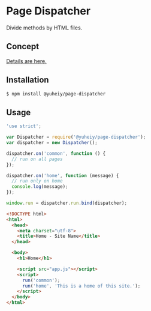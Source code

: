 # Page Dispatcher

Divide methods by HTML files.

## Concept

[Details are here.](https://ryden-inc.github.io/rookies/posts/page-dispatcher.html)

## Installation

```bash
$ npm install @yuheiy/page-dispatcher
```

## Usage

```javascript
'use strict';

var Dispatcher = require('@yuheiy/page-dispatcher');
var dispatcher = new Dispatcher();

dispatcher.on('common', function () {
  // run on all pages
});

dispatcher.on('home', function (message) {
  // run only on home
  console.log(message);
});

window.run = dispatcher.run.bind(dispatcher);
```

```html
<!DOCTYPE html>
<html>
  <head>
    <meta charset="utf-8">
    <title>Home - Site Name</title>
  </head>

  <body>
    <h1>Home</h1>

    <script src="app.js"></script>
    <script>
      run('common');
      run('home', 'This is a home of this site.');
    </script>
  </body>
</html>
```
